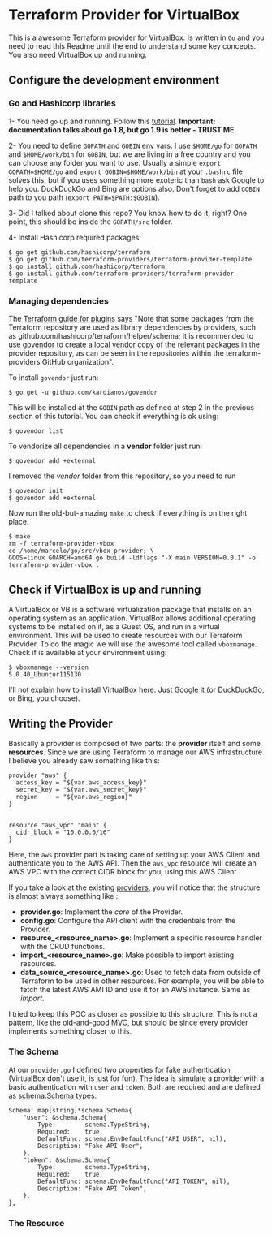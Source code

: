# Terraform Provider for VirtualBox

This is a awesome Terraform provider for VirtualBox. Is written in `Go` and you need to read this Readme until the end to understand some key concepts. You also need VirtualBox up and running. 

## Configure the development environment

### Go and Hashicorp libraries

1- You need `go` up and running. Follow this [tutorial](https://golang.org/doc/install). **Important: documentation talks about go 1.8, but go 1.9 is better - TRUST ME**. 

2- You need to define `GOPATH` and `GOBIN` env vars. I use `$HOME/go` for `GOPATH` and `$HOME/work/bin` for `GOBIN`, but we are living in a free country and you can choose any folder you want to use. Usually a simple `export GOPATH=$HOME/go` and `export GOBIN=$HOME/work/bin` at your `.bashrc` file solves this, but if you uses something more exoteric than `bash` ask Google to help you. DuckDuckGo and Bing are options also. Don't forget to add `GOBIN` path to you path (`export PATH=$PATH:$GOBIN`). 

3- Did I talked about clone this repo? You know how to do it, right? One point, this should be inside the `GOPATH/src` folder. 

4- Install Hashicorp required packages:

```
$ go get github.com/hashicorp/terraform
$ go get github.com/terraform-providers/terraform-provider-template
$ go install github.com/hashicorp/terraform
$ go install github.com/terraform-providers/terraform-provider-template
```


### Managing dependencies

The [Terraform guide for plugins](https://www.terraform.io/docs/plugins/provider.html) says "Note that some packages from the Terraform repository are used as library dependencies by providers, such as github.com/hashicorp/terraform/helper/schema; it is recommended to use [govendor](https://github.com/kardianos/govendor) to create a local vendor copy of the relevant packages in the provider repository, as can be seen in the repositories within the terraform-providers GitHub organization". 

To install `govendor` just run: 

```
$ go get -u github.com/kardianos/govendor
```

This will be installed at the `GOBIN` path as defined at step 2 in the previous section of this tutorial. You can check if everything is ok using:

```
$ govendor list
```

To vendorize all dependencies in a **vendor** folder just run:

```
$ govendor add +external
```

I removed the *vendor* folder from this repository, so you need to run 

```
$ govendor init
$ govendor add +external
```

Now run the old-but-amazing `make` to check if everything is on the right place. 

```
$ make
rm -f terraform-provider-vbox
cd /home/marcelo/go/src/vbox-provider; \
GOOS=linux GOARCH=amd64 go build -ldflags "-X main.VERSION=0.0.1" -o terraform-provider-vbox .
```

## Check if VirtualBox is up and running

A VirtualBox or VB is a software virtualization package that installs on an operating system as an application. VirtualBox allows additional operating systems to be installed on it, as a Guest OS, and run in a virtual environment. This will be used to create resources with our Terraform Provider. To do the magic we will use the awesome tool called `vboxmanage`. Check if is available at your environment using:

```
$ vboxmanage --version
5.0.40_Ubuntur115130
```

I'll not explain how to install VirtualBox here. Just Google it (or DuckDuckGo, or Bing, you choose).


## Writing the Provider

Basically a provider is composed of two parts: the **provider** itself and some **resources**. Since we are using Terraform to manage our AWS infrastructure I believe you already saw something like this:

```
provider "aws" {
  access_key = "${var.aws_access_key}"
  secret_key = "${var.aws_secret_key}"
  region     = "${var.aws_region}"
}


resource "aws_vpc" "main" {
  cidr_block = "10.0.0.0/16"
}
```

Here, the `aws` provider part is taking care of setting up your AWS Client and authenticate you to the AWS API. Then the `aws_vpc` resource will create an AWS VPC with the correct CIDR block for you, using this AWS Client.

If you take a look at the existing [providers](https://github.com/terraform-providers), you will notice that the structure is almost always something like :

* **provider.go**: Implement the *core* of the Provider.
* **config.go**: Configure the API client with the credentials from the Provider.
* **resource_<resource_name>.go**: Implement a specific resource handler with the CRUD functions.
* **import_<resource_name>.go**: Make possible to import existing resources. 
* **data_source_<resource_name>.go**: Used to fetch data from outside of Terraform to be used in other resources. For example, you will be able to fetch the latest AWS AMI ID and use it for an AWS instance. Same as *import*.

I tried to keep this POC as closer as possible to this structure. This is not a pattern, like the old-and-good MVC, but should be since every provider implements something closer to this. 

### The Schema

At our `provider.go` I defined two properties for fake authentication (VirtualBox don't use it, is just for fun). The idea is simulate a provider with a basic authentication with `user` and `token`. Both are required and are defined as [schema.Schema types](https://godoc.org/github.com/hashicorp/terraform/helper/schema#Schema). 

```
Schema: map[string]*schema.Schema{
	"user": &schema.Schema{
		Type:        schema.TypeString,
		Required:    true,
		DefaultFunc: schema.EnvDefaultFunc("API_USER", nil),
		Description: "Fake API User",
	},
	"token": &schema.Schema{
		Type:        schema.TypeString,
		Required:    true,
		DefaultFunc: schema.EnvDefaultFunc("API_TOKEN", nil),
		Description: "Fake API Token",
	},
},
```

### The Resource 

